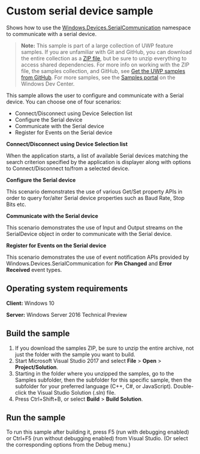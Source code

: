 <!---
  category: DevicesSensorsAndPower
  samplefwlink: http://go.microsoft.com/fwlink/p/?LinkId=620529
--->

# Custom serial device sample

Shows how to use the [Windows.Devices.SerialCommunication](https://msdn.microsoft.com/library/windows/apps/windows.devices.serialcommunication.aspx) 
namespace to communicate with a serial device.

> **Note:** This sample is part of a large collection of UWP feature samples. 
> If you are unfamiliar with Git and GitHub, you can download the entire collection as a 
> [ZIP file](https://github.com/Microsoft/Windows-universal-samples/archive/master.zip), but be 
> sure to unzip everything to access shared dependencies. For more info on working with the ZIP file, 
> the samples collection, and GitHub, see [Get the UWP samples from GitHub](https://aka.ms/ovu2uq). 
> For more samples, see the [Samples portal](https://aka.ms/winsamples) on the Windows Dev Center. 

This sample allows the user to configure and communicate with a Serial device. You can choose one of four scenarios:

-   Connect/Disconnect using Device Selection list
-   Configure the Serial device
-   Communicate with the Serial device
-   Register for Events on the Serial device

**Connect/Disconnect using Device Selection list**

When the application starts, a list of available Serial devices matching the search criterion specified by the application is displayer along with options to Connect/Disconnect to/from a selected device.

**Configure the Serial device**

This scenario demonstrates the use of various Get/Set property APIs in order to query for/alter Serial device properties such as Baud Rate, Stop Bits etc.

**Communicate with the Serial device**

This scenario demonstrates the use of Input and Output streams on the SerialDevice object in order to communicate with the Serial device.

**Register for Events on the Serial device**

This scenario demonstrates the use of event notification APIs provided by Windows.Devices.SerialCommunication for **Pin Changed** and **Error Received** event types.

## Operating system requirements

**Client:** Windows 10

**Server:** Windows Server 2016 Technical Preview

## Build the sample

1. If you download the samples ZIP, be sure to unzip the entire archive, not just the folder with the sample you want to build. 
2. Start Microsoft Visual Studio 2017 and select **File** \> **Open** \> **Project/Solution**.
3. Starting in the folder where you unzipped the samples, go to the Samples subfolder, then the subfolder for this specific sample, then the subfolder for your preferred language (C++, C#, or JavaScript). Double-click the Visual Studio Solution (.sln) file.
4. Press Ctrl+Shift+B, or select **Build** \> **Build Solution**.

## Run the sample

To run this sample after building it, press F5 (run with debugging enabled) or Ctrl+F5 (run without debugging enabled) from Visual Studio. (Or select the corresponding options from the Debug menu.)
